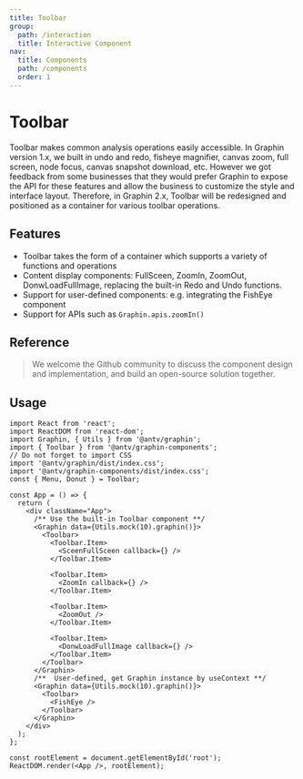```yaml
---
title: Toolbar
group:
  path: /interaction
  title: Interactive Component
nav:
  title: Components
  path: /components
  order: 1
---
```



# Toolbar

Toolbar makes common analysis operations easily accessible. In Graphin version 1.x, we built in undo and redo, fisheye magnifier, canvas zoom, full screen, node focus, canvas snapshot download, etc. However we got feedback from some businesses that they would prefer Graphin to expose the API for these features and allow the business to customize the style and interface layout. Therefore, in Graphin 2.x, Toolbar will be redesigned and positioned as a container for various toolbar operations.

## Features

- Toolbar takes the form of a container which supports a variety of functions and operations
- Content display components: FullSceen, ZoomIn, ZoomOut, DonwLoadFullImage, replacing the built-in Redo and Undo functions.
- Support for user-defined components: e.g. integrating the FishEye component
- Support for APIs such as `Graphin.apis.zoomIn()`


## Reference

> We welcome the Github community to discuss the component design and implementation, and build an open-source solution together.

## Usage

```tsx
import React from 'react';
import ReactDOM from 'react-dom';
import Graphin, { Utils } from '@antv/graphin';
import { Toolbar } from '@antv/graphin-components';
// Do not forget to import CSS
import '@antv/graphin/dist/index.css';
import '@antv/graphin-components/dist/index.css';
const { Menu, Donut } = Toolbar;

const App = () => {
  return (
    <div className="App">
      /** Use the built-in Toolbar component **/
      <Graphin data={Utils.mock(10).graphin()}>
        <Toolbar>
          <Toolbar.Item>
            <SceenFullSceen callback={} />
          </Toolbar.Item>

          <Toolbar.Item>
            <ZoomIn callback={} />
          </Toolbar.Item>

          <Toolbar.Item>
            <ZoomOut />
          </Toolbar.Item>

          <Toolbar.Item>
            <DonwLoadFullImage callback={} />
          </Toolbar.Item>
        </Toolbar>
      </Graphin>
      /**  User-defined, get Graphin instance by useContext **/
      <Graphin data={Utils.mock(10).graphin()}>
        <Toolbar>
          <FishEye />
        </Toolbar>
      </Graphin>
    </div>
  );
};

const rootElement = document.getElementById('root');
ReactDOM.render(<App />, rootElement);
```
